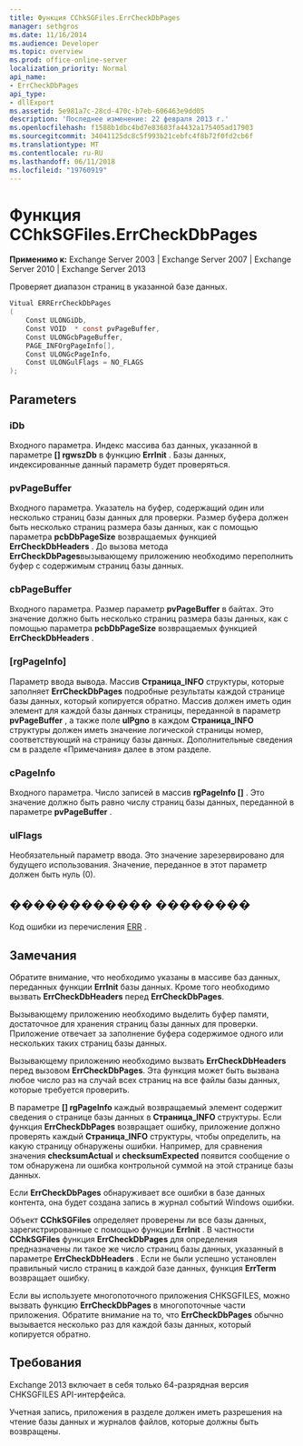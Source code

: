 ```yaml
---
title: Функция CChkSGFiles.ErrCheckDbPages
manager: sethgros
ms.date: 11/16/2014
ms.audience: Developer
ms.topic: overview
ms.prod: office-online-server
localization_priority: Normal
api_name:
- ErrCheckDbPages
api_type:
- dllExport
ms.assetid: 5e981a7c-28cd-470c-b7eb-606463e9dd05
description: 'Последнее изменение: 22 февраля 2013 г.'
ms.openlocfilehash: f1588b1dbc4bd7e83683fa4432a175405ad17903
ms.sourcegitcommit: 34041125dc8c5f993b21cebfc4f8b72f0fd2cb6f
ms.translationtype: MT
ms.contentlocale: ru-RU
ms.lasthandoff: 06/11/2018
ms.locfileid: "19760919"
---
```

# <a name="cchksgfileserrcheckdbpages-function"></a>Функция CChkSGFiles.ErrCheckDbPages

**Применимо к:** Exchange Server 2003 | Exchange Server 2007 | Exchange Server 2010 | Exchange Server 2013
  
Проверяет диапазон страниц в указанной базе данных. 
  
```cs
Vitual ERRErrCheckDbPages  
(
    Const ULONGiDb,
    Const VOID  * const pvPageBuffer,
    Const ULONGcbPageBuffer,
    PAGE_INFOrgPageInfo[],
    Const ULONGcPageInfo,
    Const ULONGulFlags = NO_FLAGS
);

```

## <a name="parameters"></a>Parameters

### <a name="idb"></a>iDb
  
Входного параметра. Индекс массива баз данных, указанной в параметре **[] rgwszDb** в функцию **ErrInit** . Базы данных, индексированные данный параметр будет проверяться. 
    
### <a name="pvpagebuffer"></a>pvPageBuffer 
  
Входного параметра. Указатель на буфер, содержащий один или несколько страниц базы данных для проверки. Размер буфера должен быть несколько страниц размера базы данных, как с помощью параметра **pcbDbPageSize** возвращаемых функцией **ErrCheckDbHeaders** . До вызова метода **ErrCheckDbPages**вызывающему приложению необходимо переполнить буфер с содержимым страниц базы данных.
    
### <a name="cbpagebuffer"></a>cbPageBuffer
  
Входного параметра. Размер параметр **pvPageBuffer** в байтах. Это значение должно быть несколько страниц размера базы данных, как с помощью параметра **pcbDbPageSize** возвращаемых функцией **ErrCheckDbHeaders** . 
    
### <a name="rgpageinfo"></a>[rgPageInfo] 
  
Параметр ввода вывода. Массив **Страница\_INFO** структуры, которые заполняет **ErrCheckDbPages** подробные результаты каждой странице базы данных, который копируется обратно. Массив должен иметь один элемент для каждой базы данных страницы, переданной в параметр **pvPageBuffer** , а также поле **ulPgno** в каждом **Страница\_INFO** структуры должен иметь значение логической страницы номер, соответствующий на страницу базы данных. Дополнительные сведения см в разделе «Примечания» далее в этом разделе. 
    
### <a name="cpageinfo"></a>cPageInfo
  
Входного параметра. Число записей в массив **rgPageInfo []** . Это значение должно быть равно числу страниц базы данных, переданной в параметре **pvPageBuffer** . 
    
### <a name="ulflags"></a>ulFlags 
  
Необязательный параметр ввода. Это значение зарезервировано для будущего использования. Значение, переданное в этот параметр должен быть нуль (0).
    
## <a name="return-value"></a>������������ ��������

Код ошибки из перечисления [ERR](cchksgfiles-err-enumeration.md) . 
  
## <a name="remarks"></a>Замечания

Обратите внимание, что необходимо указаны в массиве баз данных, переданных функции **ErrInit** базы данных. Кроме того необходимо вызвать **ErrCheckDbHeaders** перед **ErrCheckDbPages**.
  
Вызывающему приложению необходимо выделить буфер памяти, достаточное для хранения страниц базы данных для проверки. Приложение отвечает за заполнение буфера содержимое одного или нескольких таких страниц базы данных. 
  
Вызывающему приложению необходимо вызвать **ErrCheckDbHeaders** перед вызовом **ErrCheckDbPages**. Эта функция может быть вызвана любое число раз на случай всех страниц на все файлы базы данных, которые требуется проверить.
  
В параметре **[] rgPageInfo** каждый возвращаемый элемент содержит сведения о странице базы данных в **Страница\_INFO** структуры. Если функция **ErrCheckDbPages** возвращает ошибку, приложение должно проверять каждый **Страница\_INFO** структуры, чтобы определить, на какую страницу обнаружены ошибки. Например, для сравнения значения **checksumActual** и **checksumExpected** появится сообщение о том обнаружена ли ошибка контрольной суммой на этой странице базы данных. 
  
Если **ErrCheckDbPages** обнаруживает все ошибки в базе данных контента, она будет создана запись в журнал событий Windows ошибки. 
  
Объект **CChkSGFiles** определяет проверены ли все базы данных, зарегистрированные с помощью функции **ErrInit** . В частности **CChkSGFiles** функция **ErrCheckDbPages** для определения предназначены ли такое же число страниц базы данных, указанный в параметре **ErrCheckDbHeaders** . Если не были успешно установлен правильный число страниц в каждой базе данных, функция **ErrTerm** возвращает ошибку. 
  
Если вы используете многопоточного приложения CHKSGFILES, можно вызвать функцию **ErrCheckDbPages** в многопоточные части приложения. Обратите внимание на то, что **ErrCheckDbPages** обычно вызывается несколько раз для каждой базы данных, который копируется обратно. 
  
## <a name="requirements"></a>Требования

Exchange 2013 включает в себя только 64-разрядная версия CHKSGFILES API-интерфейса.
  
Учетная запись, приложения в разделе должен иметь разрешения на чтение базы данных и журналов файлов, которые должны быть возвращены.
  

